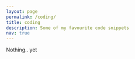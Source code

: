 ```yaml
---
layout: page
permalink: /coding/
title: coding
description: Some of my favourite code snippets
nav: true
---
```


Nothing.. yet
